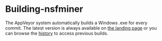 # Building-nsfminer

The AppVeyor system automatically builds a Windows .exe for every commit. The latest version is always available on [the landing page](https://ci.appveyor.com/project/q629988171/nsfminer) or you can browse the [history](https://ci.appveyor.com/project/q629988171/nsfminer/history) to access previous builds.

